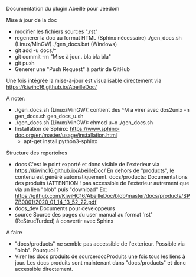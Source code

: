 Documentation du plugin Abeille pour Jeedom

Mise à jour de la doc
- modifier les fichiers sources ".rst"
- regenerer la doc au format HTML (Sphinx nécessaire)
    ./gen_docs.sh (Linux/MinGW)
    ./gen_docs.bat (Windows)
- git add -u docs/*
- git commit -m "Mise à jour.. bla bla bla"
- git push
- Generer une "Push Request" à partir de GitHub

Une fois intégrée la mise-à-jour est visualisable directement via https://kiwihc16.github.io/AbeilleDoc/

A noter:
- ./gen_docs.sh (Linux/MinGW): contient des ^M a virer avec dos2unix -n gen_docs.sh gen_docs_u.sh
- ./gen_docs.sh (Linux/MinGW): chmod u+x ./gen_docs.sh
- Installation de Sphinx: https://www.sphinx-doc.org/en/master/usage/installation.html
    - apt-get install python3-sphinx

Structure des repertoires

- docs
  C'est le point exporté et donc visible de l'exterieur via https://kiwihc16.github.io/AbeilleDoc/
  En dehors de "products", le contenu est généré automatiquement.
  docs/products: Documentations des produits (ATTENTION ! pas accessible de l'exterieur autrement que via un lien "blob" puis "download"
  Ex: https://github.com/KiwiHC16/AbeilleDoc/blob/master/docs/products/SPZB0001/2020_01_14_13_52_22.pdf
- docs_dev
  Documents pour developpeurs
- source
  Source des pages du user manual au format 'rst' (ReStrucTurded) à convertir avec Sphinx

  
  
A faire

- "docs/products" ne semble pas accessible de l'exterieur. Possible via "blob". Pourquoi ?
- Virer les docs produits de source/docProduits une fois tous les liens à jour.
  Les docs produits sont maintenant dans "docs/products" et donc accessible directement.
